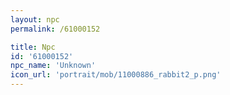 ```yaml
---
layout: npc
permalink: /61000152

title: Npc
id: '61000152'
npc_name: 'Unknown'
icon_url: 'portrait/mob/11000886_rabbit2_p.png'
---
```

